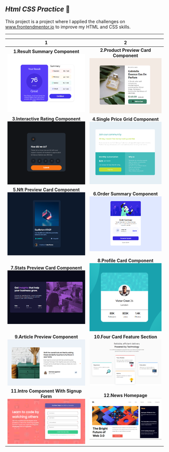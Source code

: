  ## ***Html CSS Practice*** :triangular_flag_on_post:

This project is a project where I applied the challenges on www.frontendmentor.io to improve my HTML and CSS skills.

---

1            |  2
:-------------------------:|:-------------------------:
**1.Result Summary Component**![](/component-images/1.png)  |  **2.Product Preview Card Component**![](/component-images/2.png)
**3.Interactive Rating Component**![](/component-images/3.png)  | **4.Single Price Grid Component**![](/component-images/4.png)
**5.Nft Preview Card Component**![](/component-images/5.png)  | **6.Order Summary Component**![](/component-images/6.png)
**7.Stats Preview Card Component**![](/component-images/7.png)  | **8.Profile Card Component**![](/component-images/8.png)
**9.Article Preview Component**![](/component-images/9.png)  | **10.Four Card Feature Section**![](/component-images/10.png)
**11.Intro Component With Signup Form**![](/component-images/11.png) |**12.News Homepage**![](/component-images/12.png)


